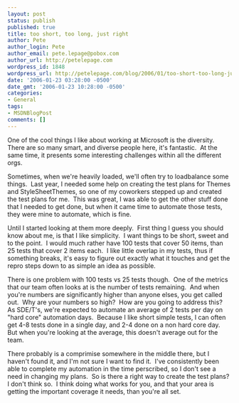 ```yaml
---
layout: post
status: publish
published: true
title: too short, too long, just right
author: Pete
author_login: Pete
author_email: pete.lepage@pobox.com
author_url: http://petelepage.com
wordpress_id: 1848
wordpress_url: http://petelepage.com/blog/2006/01/too-short-too-long-just-right/
date: '2006-01-23 03:28:00 -0500'
date_gmt: '2006-01-23 10:28:00 -0500'
categories:
- General
tags:
- MSDNBlogPost
comments: []
---
```

<p>One of the cool things I like about working at Microsoft is the diversity.&nbsp; There are so many smart, and diverse people here, it's fantastic.&nbsp; At the same time, it presents some interesting challenges within all the different orgs.</p>
<p>Sometimes, when we're heavily loaded, we'll often try to loadbalance some things.&nbsp; Last year, I needed some help on creating the test plans for Themes and StyleSheetThemes, so one of my coworkers stepped up and created the test plans for me.&nbsp; This was great, I was able to get the other stuff done that I needed to get done, but when it came time to automate those tests, they were mine to automate, which is fine.</p>
<p>Until I started looking at them more deeply.&nbsp; First thing I guess you should know about me, is that I like simplicity.&nbsp; I want things to be short, sweet and to the point.&nbsp; I would much rather have 100 tests that cover 50 items, than 25 tests that cover 2 items each.&nbsp; I like little overlap in my tests, thus if something breaks, it's easy to figure out exactly what it touches and get the repro steps down to as simple an idea as possible.</p>
<p>There is one problem with 100 tests vs 25 tests though.&nbsp; One of the metrics that our team often looks at is the number of tests remaining.&nbsp; And when you're numbers are significantly higher than anyone elses, you get called out.&nbsp; Why are your numbers so high?&nbsp; How are you going to address this?&nbsp; As SDE/T's, we're expected to automate an average of 2 tests per day on "hard core" automation days.&nbsp; Because I like short simple tests, I can often get 4-8 tests done in a single day, and 2-4 done on a non hard core day.&nbsp; But when you're looking at the average, this doesn't average out for the team.</p>
<p>There probably is a comprimise somewhere in the middle there, but I haven't found it, and I'm not sure I want to find it.&nbsp; I've consistently been able to complete my automation in the time perscribed, so I don't see a need in changing my plans.&nbsp; So is there a right way to create the test plans?&nbsp; I don't think so.&nbsp; I think doing what works for you, and that your area is getting the important coverage it needs, than you're all set.&nbsp; </p>
